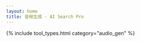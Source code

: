 ```yaml
---
layout: home
title: 音频生成 - AI Search Pro
---
```


{% include tool_types.html category="audio_gen" %}